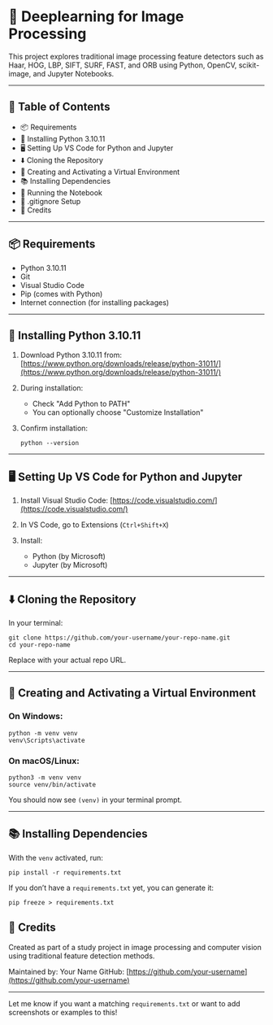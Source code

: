 # 🧠 Deeplearning for Image Processing

This project explores traditional image processing feature detectors such as Haar, HOG, LBP, SIFT, SURF, FAST, and ORB using Python, OpenCV, scikit-image, and Jupyter Notebooks.

---

## 📌 Table of Contents

* 📦 Requirements
* 🐍 Installing Python 3.10.11
* 🖥️ Setting Up VS Code for Python and Jupyter
* ⬇️ Cloning the Repository
* 🌱 Creating and Activating a Virtual Environment
* 📚 Installing Dependencies
* 🚀 Running the Notebook
* 🧼 .gitignore Setup
* 🧠 Credits

---

## 📦 Requirements

* Python 3.10.11
* Git
* Visual Studio Code
* Pip (comes with Python)
* Internet connection (for installing packages)

---

## 🐍 Installing Python 3.10.11

1. Download Python 3.10.11 from: [https://www.python.org/downloads/release/python-31011/](https://www.python.org/downloads/release/python-31011/)
2. During installation:

   * Check "Add Python to PATH"
   * You can optionally choose "Customize Installation"
3. Confirm installation:

   ```
   python --version
   ```

---

## 🖥️ Setting Up VS Code for Python and Jupyter

1. Install Visual Studio Code: [https://code.visualstudio.com/](https://code.visualstudio.com/)
2. In VS Code, go to Extensions (`Ctrl+Shift+X`)
3. Install:

   * Python (by Microsoft)
   * Jupyter (by Microsoft)

---

## ⬇️ Cloning the Repository

In your terminal:

```
git clone https://github.com/your-username/your-repo-name.git
cd your-repo-name
```

Replace with your actual repo URL.

---

## 🌱 Creating and Activating a Virtual Environment

### On Windows:

```
python -m venv venv
venv\Scripts\activate
```

### On macOS/Linux:

```
python3 -m venv venv
source venv/bin/activate
```

You should now see `(venv)` in your terminal prompt.

---

## 📚 Installing Dependencies

With the `venv` activated, run:

```
pip install -r requirements.txt
```

If you don’t have a `requirements.txt` yet, you can generate it:

```
pip freeze > requirements.txt
```


## 🧠 Credits

Created as part of a study project in image processing and computer vision using traditional feature detection methods.

Maintained by: Your Name
GitHub: [https://github.com/your-username](https://github.com/your-username)

---

Let me know if you want a matching `requirements.txt` or want to add screenshots or examples to this!
